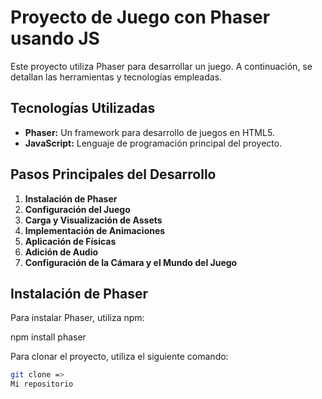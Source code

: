 # Proyecto de Juego con Phaser usando JS

Este proyecto utiliza Phaser para desarrollar un juego. A continuación, se detallan las herramientas y tecnologías empleadas.

## Tecnologías Utilizadas

- **Phaser:** Un framework para desarrollo de juegos en HTML5.
- **JavaScript:** Lenguaje de programación principal del proyecto.


## Pasos Principales del Desarrollo

1. **Instalación de Phaser**
2. **Configuración del Juego**
3. **Carga y Visualización de Assets**
4. **Implementación de Animaciones**
5. **Aplicación de Físicas**
6. **Adición de Audio**
7. **Configuración de la Cámara y el Mundo del Juego**

## Instalación de Phaser

Para instalar Phaser, utiliza npm:

npm install phaser

Para clonar el proyecto, utiliza el siguiente comando:

```bash
git clone =>
Mi repositorio
